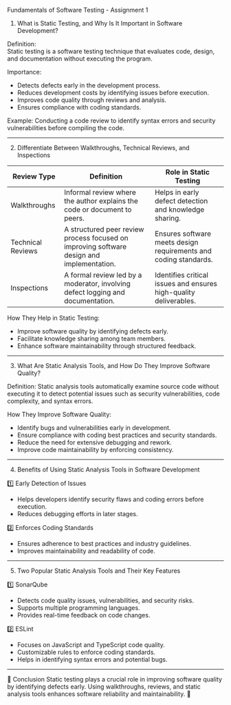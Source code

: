  Fundamentals of Software Testing - Assignment 1

 1. What is Static Testing, and Why Is It Important in Software Development?

Definition:  
Static testing is a software testing technique that evaluates code, design, and documentation without executing the program.

Importance:
- Detects defects early in the development process.
- Reduces development costs by identifying issues before execution.
- Improves code quality through reviews and analysis.
- Ensures compliance with coding standards.

 Example:
Conducting a code review to identify syntax errors and security vulnerabilities before compiling the code.

---

 2. Differentiate Between Walkthroughs, Technical Reviews, and Inspections

| Review Type | Definition | Role in Static Testing |
|------------|------------|------------------------|
| Walkthroughs | Informal review where the author explains the code or document to peers. | Helps in early defect detection and knowledge sharing. |
| Technical Reviews | A structured peer review process focused on improving software design and implementation. | Ensures software meets design requirements and coding standards. |
| Inspections | A formal review led by a moderator, involving defect logging and documentation. | Identifies critical issues and ensures high-quality deliverables. |

 How They Help in Static Testing:
- Improve software quality by identifying defects early.
- Facilitate knowledge sharing among team members.
- Enhance software maintainability through structured feedback.

---

 3. What Are Static Analysis Tools, and How Do They Improve Software Quality?

 Definition:
Static analysis tools automatically examine source code without executing it to detect potential issues such as security vulnerabilities, code complexity, and syntax errors.

 How They Improve Software Quality:
- Identify bugs and vulnerabilities early in development.
- Ensure compliance with coding best practices and security standards.
- Reduce the need for extensive debugging and rework.
- Improve code maintainability by enforcing consistency.

---

 4. Benefits of Using Static Analysis Tools in Software Development

 1️⃣ Early Detection of Issues
- Helps developers identify security flaws and coding errors before execution.
- Reduces debugging efforts in later stages.

 2️⃣ Enforces Coding Standards
- Ensures adherence to best practices and industry guidelines.
- Improves maintainability and readability of code.

---

 5. Two Popular Static Analysis Tools and Their Key Features

 1️⃣ SonarQube
- Detects code quality issues, vulnerabilities, and security risks.
- Supports multiple programming languages.
- Provides real-time feedback on code changes.

 2️⃣ ESLint
- Focuses on JavaScript and TypeScript code quality.
- Customizable rules to enforce coding standards.
- Helps in identifying syntax errors and potential bugs.

---

 📌 Conclusion
Static testing plays a crucial role in improving software quality by identifying defects early. Using walkthroughs, reviews, and static analysis tools enhances software reliability and maintainability. 🚀

